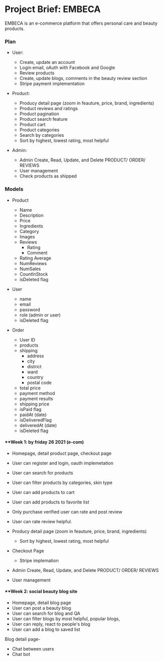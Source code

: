 # Project Brief: EMBECA 

EMBECA is an e-commerce platform that offers personal care and beauty products.

###  Plan

- User:
    - Create, update an account 
    - Login email, oAuth with Facebook and Google
    - Review products
    - Create, update blogs, comments in the beauty review section
    - Stripe payment implementation

- Product:
    - Producy detail page (zoom in feauture, price, brand, ingredients)
    - Product reviews and ratings
    - Product pagination
    - Product search feature
    - Product cart
    - Product categories
    - Search by categories
    - Sort by highest, lowest rating, most helpful 
   
- Admin: 
    - Admin Create, Read, Update, and Delete PRODUCT/ ORDER/ REVIEWS
    - User management
    - Check products as shipped



### Models

- Product
    - Name
    - Description
    - Price
    - Ingredients
    - Category
    - Images
    - Reviews
        - Rating
        - Comment
    - Rating Average
    - NumReviews
    - NumSales
    - CountInStock
    - isDeleted flag
    
- User
    - name
    - email
    - password
    - role (admin or user)
    - isDeleted flag
    
- Order
    - User ID
    - products 
    - shipping
        - address
        - city
        - district
        - ward
        - country
        - postal code
    - total price
    - payment method
    - payment results
    - shipping price
    - isPaid flag
    - paidAt (date)
    - isDeliveredFlag
    - deliveredAt (date)
    - isDeleted flag
  


#### **Week 1: by friday 26 2021 (e-com)
- Homepage, detail product page, checkout page
- User can register and login, oauth implemetation
- User can search for products
- User can filter products by categories, skin type
- User can add products to cart
- User can add products to favorite list
- Only purchase verified user can rate and post review
- User can rate review helpful. 

- Producy detail page (zoom in feauture, price, brand, ingredients)
  - Sort by highest, lowest rating, most helpful 
  
- Checkout Page
    - Stripe implemation

- Admin Create, Read, Update, and Delete PRODUCT/ ORDER/ REVIEWS
- User management

#### **Week 2: social beauty blog site
- Homepage, detail blog page
- User can post a beauty blog
- User can search for blog and QA
- User can filter blogs by most helpful, popular blogs,
- User can reply, react to people's blog
- User can add a blog to saved list

Blog detail page-




- Chat between users
- Chat bot







